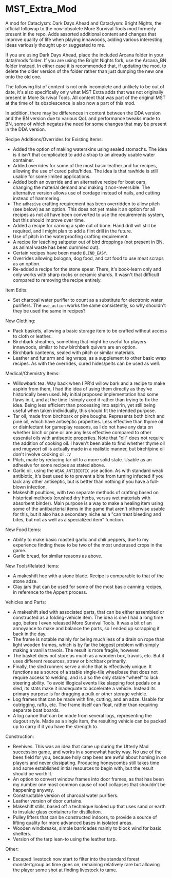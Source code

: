 # MST_Extra_Mod

A mod for Cataclysm: Dark Days Ahead and Cataclysm: Bright Nights, the official followup to the now-obsolete More Survival Tools mod formerly present in the repo. Adds assorted additional content and changes that improve quality of life when playing innawoods, adding various interesting ideas variously thought up or suggested to me.

If you are using Dark Days Ahead, place the included Arcana folder in your data/mods folder. If you are using the Bright Nights fork, use the Arcana_BN folder instead. In either case it is recommended that, if updating the mod, to delete the older version of the folder rather than just dumping the new one onto the old one.

The following list of content is not only incomplete and unlikely to be out of date, it's also specifically only what MST Extra adds that was not originally present in More Survival Tools. All content that was part of the original MST at the time of its obsolescence is also now a part of this mod.

In addition, there may be differences in content between the DDA version and the BN version due to various QoL and performance tweaks made to BN, some of which negates the need for some changes that may be present in the DDA version.

Recipe Additions/Overrides for Existing Items:
* Added the option of making waterskins using sealed stomachs. The idea is it isn't that complicated to add a strap to an already usable water container.
* Added overrides for some of the most basic leather and fur recipes, allowing the use of cured pelts/hides. The idea is that rawhide is still usable for some limited applications.
* Added both an override and an alternative recipe for boat oars, changing the material demand and making it non-reversible. The alternative version allows use of cordage instead of nails, and cutting instead of hammering.
* The `adhesive` crafting requirement has been overridden to allow pitch (see below) as an option. This does not yet make it an option for all recipes as not all have been converted to use the requirements system, but this should improve over time.
* Added a recipe for carving a spile out of bone. Hand drill will still be required, and I might plan to add a flint drill in the future.
* Use of pitch in the waterproofing crafting requirement.
* A recipe for leaching saltpeter out of bird droppings (not present in BN, as animal waste has been dummied out).
* Certain recipes have been made `BLIND_EASY`.
* Overrides allowing bologna, dog food, and cat food to use meat scraps as an option.
* Re-added a recipe for the stone spear. There, it's book-learn only and only works with sharp rocks or ceramic shards. It wasn't that difficult compared to removing the recipe entirely.

Item Edits:
* Set charcoal water purifier to count as a substitute for electronic water purifiers. The `use_action` works the same consistently, so why shouldn't they be used the same in recipes?

New Clothing:
* Pack baskets, allowing a basic storage item to be crafted without access to cloth or leather.
* Birchbark sheathes, something that might be useful for players innawoods, similar to how birchbark quivers are an option.
* Birchbark canteens, sealed with pitch or similar materials.
* Leather and fur arm and leg wraps, as a supplement to other basic wrap recipes. As with the overrides, cured hides/pelts can be used as well.

Medical/Chemistry Items:
* Willowbark tea. Way back when I PR'd willow bark and a recipe to make aspirin from them, I had the idea of using them directly as they've historically been used. My initial proposed implementation had some flaws in it, and at the time I simply axed it rather than trying to fix the idea. Being less efficient than processing into aspirin, yet still being useful when taken individually, this should fit the intended purpose.
* Tar oil, made from birchbark or pine boughs. Represents both birch and pine oil, which have antiseptic properties. Less effective than thyme oil or disinfectant for gameplay reasons, as I do not have any data on whether birch or pine oil are any less effective compared to other essential oils with antiseptic properties. Note that "oil" does not require the addition of cooking oil. I haven't been able to find whether thyme oil and mugwort oil is actually made in a realistic manner, but birch/pine oil don't involve cooking oil. :v
* Pitch, made by reducing tar oil to a more solid state. Usable as an adhesive for some recipes as stated above.
* Garlic oil, using the `WEAK_ANTIBIOTIC` use action. As with standard weak antibiotic, it's best used to to prevent a bite from turning infected if you lack any other antiseptic, but is better than nothing if you have a full-blown infection.
* Makeshift poultices, with two separate methods of crafting based on historical methods (crushed dry herbs, versus wet materials with absorbent binder). Main purpose is a way to make a healing item using some of the antibacterial items in the game that aren't otherwise usable for this, but it also has a secondary niche as a "can treat bleeding and bites, but not as well as a specialized item" function.

New Food Items:
* Ability to make basic roasted garlic and chili peppers, due to my experience finding these to be two of the most underused crops in the game.
* Garlic bread, for similar reasons as above.

New Tools/Related Items:
* A makeshift hoe with a stone blade. Recipe is comparable to that of the stone adze.
* Clay jars that can be used for some of the most basic canning recipes, in reference to the Appert process.

Vehicles and Parts:
* A makeshift sled with associated parts, that can be either assembled or constructed as a folding-vehicle item. The idea is one I had a long time ago, before I even released More Survival Tools. It was a bit of an annoyance to make and balance the parts, so I ended up scrapping it back in the day.
* The frame is notable mainly for being much less of a drain on rope than light wooden frames, which is by far the biggest problem with simply making a vanilla travois. The result is more fragile, however.
* The basket does not store as much as a wooden box, travois, etc. But it uses different resources, straw or birchbark primarily.
* Finally, the sled runners serve a niche that is effectively unique. It functions as a source of a stable single-tile wheelbase that does not require access to welding, and is also the only stable "wheel" to lack steering ability. To avoid illogical events like slapping foot pedals on a sled, its stats make it inadequate to accelerate a vehicle. Instead its primary purpose is for dragging a pulk or other storage vehicle.
* Log frames that can be made with fire, cutting, and an adze. Usable for outrigging, rafts, etc. The frame itself can float, rather than requiring separate boat boards.
* A log canoe that can be made from several logs, representing the dugout style. Made as a single item, the resulting vehicle can be packed up to carry if it you have the strength to.

Construction:
* Beehives. This was an idea that came up during the Utterly Mad succession game, and works in a somewhat hacky way. No use of the bees field for you, because holy crap bees are awful about homing in on players and never dissipating. Producing honeycombs still takes time and some established initial resources to begin with, but the result should be worth it.
* An option to convert window frames into door frames, as that has been my number one most common cause of roof collapses that shouldn't be happening anyway.
* Constructable version of charcoal water purifiers.
* Leather version of door curtains.
* Makeshift stills, based off a technique looked up that uses sand or earth to insulate glass containers for distillation.
* Pulley lifters that can be constructed indoors, to provide a source of lifting quality for more advanced bases in isolated areas.
* Wooden windbreaks, simple barricades mainly to block wind for basic shelters.
* Version of the tarp lean-to using the leather tarp.

Other:
* Escaped livestock now start to filter into the standard forest monstertgroup as time goes on, remaining relatively rare but allowing the player some shot at finding livestock to tame.

